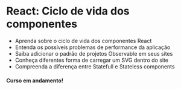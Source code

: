 # React: Ciclo de vida dos componentes 

- Aprenda sobre o ciclo de vida dos componentes React
- Entenda os possíveis problemas de performance da aplicação
- Saiba adicionar o padrão de projetos Observable em seus sites
- Conheça diferentes forma de carregar um SVG dentro do site
- Compreenda a diferença entre Statefull e Stateless components

#### Curso em andamento!
